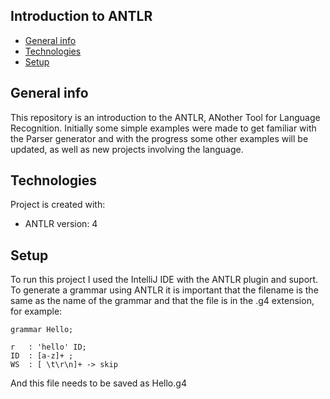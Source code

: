 ## Introduction to ANTLR
* [General info](#general-info)
* [Technologies](#technologies)
* [Setup](#setup)

## General info
This repository is an introduction to the ANTLR, ANother Tool for Language Recognition. Initially some simple examples were made to get familiar with the Parser generator and with the progress some other examples will be updated, as well as new projects involving the language. 

## Technologies
Project is created with:
* ANTLR version: 4
	
## Setup
To run this project I used the IntelliJ IDE with the ANTLR plugin and suport. To generate a grammar using ANTLR it is important that the filename is the same as the name of the grammar and that the file is in the .g4 extension, for example: 

```
grammar Hello;

r   : 'hello' ID;
ID  : [a-z]+ ;
WS  : [ \t\r\n]+ -> skip
``` 

And this file needs to be saved as Hello.g4
 
